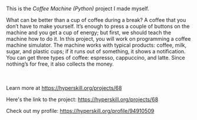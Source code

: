 This is the *Coffee Machine (Python)* project I made myself.


<p>What can be better than a cup of coffee during a break? A coffee that you don’t have to make yourself. It’s enough to press a couple of buttons on the machine and you get a cup of energy; but first, we should teach the machine how to do it. In this project, you will work on programming a coffee machine simulator. The machine works with typical products: coffee, milk, sugar, and plastic cups; if it runs out of something, it shows a notification. You can get three types of coffee: espresso, cappuccino, and latte. Since nothing’s for free, it also collects the money.</p><br/><br/>Learn more at <a href="https://hyperskill.org/projects/68?utm_source=ide&utm_medium=ide&utm_campaign=ide&utm_content=project-card">https://hyperskill.org/projects/68</a>

Here's the link to the project: https://hyperskill.org/projects/68

Check out my profile: https://hyperskill.org/profile/94910509